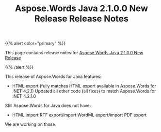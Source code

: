 ﻿---
title: Aspose.Words Java 2.1.0.0 New Release Release Notes
second_title: Aspose.Words for Java
articleTitle: Aspose.Words Java 2.1.0.0 New Release Release Notes
linktitle: Aspose.Words Java 2.1.0.0 New Release Release Notes
description: "Aspose.Words Java 2.1.0.0 New Release Release Notes – the latest updates and fixes."
type: docs
weight: 40
url: /java/aspose-words-java-2-1-0-0-new-release-release-notes/
---

{{% alert color="primary" %}}

This page contains release notes for [Aspose.Words Java 2.1.0.0 New Release](https://downloads.aspose.com/words/java/new-releases/aspose.words-java-2.1.0.0-new-release/)

{{% /alert %}}

This release of Aspose.Words for Java features:

- HTML export (fully matches HTML export available in Aspose.Words for .NET 4.2.1)
  Updated all other code (all fixes) to match Aspose.Words for .NET 4.2.1.0 

Still Aspose.Words for Java does not have:

- HTML import
  RTF export/import
  WordML export/import
  PDF export 

We are working on those.
